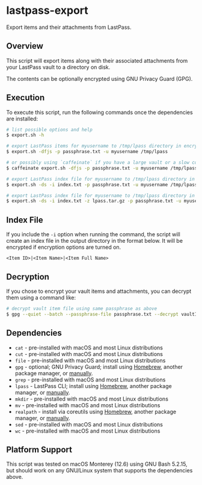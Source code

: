 # lastpass-export

Export items and their attachments from LastPass.

## Overview

This script will export items along with their associated attachments
from your LastPass vault to a directory on disk.

The contents can be optionally encrypted using GNU Privacy Guard (GPG).

## Execution

To execute this script, run the following commands once the
dependencies are installed:

```sh
# list possible options and help
$ export.sh -h

# export LastPass items for myusername to /tmp/lpass directory in encrypted JSON format
$ export.sh -dfjs -p passphrase.txt -u myusername /tmp/lpass

# or possibly using `caffeinate` if you have a large vault or a slow connection
$ caffeinate export.sh -dfjs -p passphrase.txt -u myusername /tmp/lpass

# export LastPass index file for myusername to /tmp/lpass directory in encrypted format
$ export.sh -ds -i index.txt -p passphrase.txt -u myusername /tmp/lpass

# export LastPass index file for myusername to /tmp/lpass directory in encrypted format and then zip it up into a tarball
$ export.sh -ds -i index.txt -z lpass.tar.gz -p passphrase.txt -u myusername /tmp/lpass
```

## Index File

If you include the `-i` option when running the command, the script will create
an index file in the output directory in the format below.  It will be encrypted
if encryption options are turned on.

```text
<Item ID>|<Item Name>|<Item Full Name>
```

## Decryption

If you chose to encrypt your vault items and attachments, you can decrypt
them using a command like:

```sh
# decrypt vault item file using same passphrase as above
$ gpg --quiet --batch --passphrase-file passphrase.txt --decrypt vaultItem.json.enc > vaultItem.json
```

## Dependencies

- `cat` - pre-installed with macOS and most Linux distributions
- `cut` - pre-installed with macOS and most Linux distributions
- `file` - pre-installed with macOS and most Linux distributions
- `gpg` - optional; GNU Privacy Guard; install using [Homebrew](https://formulae.brew.sh/formula/gnupg), another package manager, or [manually](https://gnupg.org/).
- `grep` - pre-installed with macOS and most Linux distributions
- `lpass` - LastPass CLI; install using [Homebrew](https://formulae.brew.sh/formula/lastpass-cli), another package manager, or [manually](https://github.com/lastpass/lastpass-cli).
- `mkdir` - pre-installed with macOS and most Linux distributions
- `mv` - pre-installed with macOS and most Linux distributions
- `realpath` - install via coreutils using [Homebrew](https://formulae.brew.sh/formula/coreutils), another package manager, or [manually](https://www.gnu.org/software/coreutils/).
- `sed` - pre-installed with macOS and most Linux distributions
- `wc` - pre-installed with macOS and most Linux distributions

## Platform Support

This script was tested on macOS Monterey (12.6) using GNU Bash 5.2.15,
but should work on any GNU/Linux system that supports the dependencies
above.

